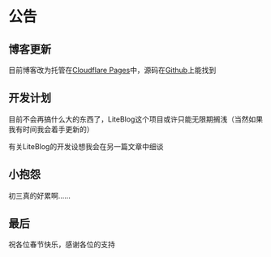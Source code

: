 # 公告  

## 博客更新  

目前博客改为托管在[Cloudflare Pages](https://pages.dev)中，源码在[Github](https://github.com/mzwing/homepage-bbg)上能找到  

## 开发计划  

目前不会再搞什么大的东西了，LiteBlog这个项目或许只能无限期搁浅（当然如果我有时间我会着手更新的）  

有关LiteBlog的开发设想我会在另一篇文章中细谈  

## 小抱怨  

初三真的好累啊……  

## 最后  

祝各位春节快乐，感谢各位的支持